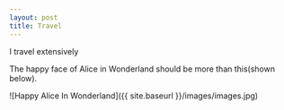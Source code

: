 ```yaml
---
layout: post
title: Travel
---
```


I travel extensively

The happy face of Alice in Wonderland should be more than this(shown below).

![Happy Alice In Wonderland]({{ site.baseurl }}/images/images.jpg)


